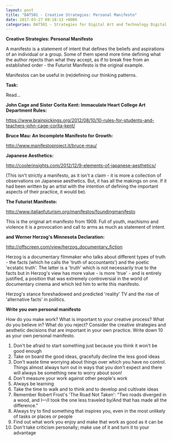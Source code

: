 ```yaml
---
layout: post
title: "DAT501 - Creative Strategies: Personal Manifesto"
date: 2017-03-27 09:18:13 +0000
categories: DAT501 - Strategies for Digital Art and Technology Digital Art and Technology
---
```


<strong>Creative Strategies: Personal Manifesto</strong>

A manifesto is a statement of intent that defines the beliefs and aspirations of an individual or a group. Some of them spend more time defining what the author rejects than what they accept, as if to break free from an established order - the Futurist Manifesto is the original example.

Manifestos can be useful in (re)defining our thinking patterns.

<strong>Task:</strong>

Read...

<strong>John Cage and Sister Corita Kent: Immaculate Heart College Art Department Rules:</strong>

<a href="https://www.brainpickings.org/2012/08/10/10-rules-for-students-and-teachers-john-cage-corita-kent/">https://www.brainpickings.org/2012/08/10/10-rules-for-students-and-teachers-john-cage-corita-kent/</a>

<strong>Bruce Mau: An Incomplete Manifesto for Growth:</strong>

<a href="http://www.manifestoproject.it/bruce-mau/">http://www.manifestoproject.it/bruce-mau/</a>

<strong>Japanese Aesthetics:</strong>

<a href="http://coolerinsights.com/2012/12/9-elements-of-japanese-aesthetics/">http://coolerinsights.com/2012/12/9-elements-of-japanese-aesthetics/</a>

(This isn't strictly a manifesto, as it isn't a claim - it is more a collection of observations on Japanese aesthetics. But, it has all the makings on one. If it had been written by an artist with the intention of defining the important aspects of their practice, it would be).

<strong>The Futurist Manifesto:</strong>

<a href="http://www.italianfuturism.org/manifestos/foundingmanifesto">http://www.italianfuturism.org/manifestos/foundingmanifesto</a>

This is the original art manifesto from 1909. Full of youth, machismo and violence it is a provocation and call to arms as much as statement of intent.

<strong>and Werner Herzog's Minnesota Declaration:</strong>

<a href="http://offscreen.com/view/herzog_documentary_fiction">http://offscreen.com/view/herzog_documentary_fiction</a>

Herzog is a documentary filmmaker who talks about different types of truth - the facts (which he calls the 'truth of accountants') and the poetic 'ecstatic truth'. The latter is a 'truth' which is not necessarily true to the facts but in Herzog's view has more value - is more 'true' - and is entirely justified, a position that was extremely controversial in the world of documentary cinema and which led him to write this manifesto.

Herzog's stance foreshadowed and predicted 'reality' TV and the rise of 'alternative facts' in politics.

<strong>Write you own personal manifesto</strong>

How do you make work? What is important to your creative process? What do you believe in? What do you reject? Consider the creative strategies and aesthetic decisions that are important in your own practice. Write down 10 as your own personal manifesto.
<ol>
 	<li>Don't be afraid to start something just because you think it won't be good enough</li>
 	<li>Take on board the good ideas, gracefully decline the less good ideas</li>
 	<li>Don't waste time worrying about things over which you have no control. Things almost always turn out in ways that you don't expect and there will always be something new to worry about soon!</li>
 	<li>Don't measure your work against other people's work</li>
 	<li>Always be learning</li>
 	<li>Take the time to walk and to think and to develop and cultivate ideas</li>
 	<li>Remember Robert Frost's 'The Road Not Taken': "Two roads diverged in a wood, and I—/I took the one less traveled by/And that has made all the difference."</li>
 	<li>Always try to find something that inspires you, even in the most unlikely of tasks or places or people</li>
 	<li>Find out what work you enjoy and make that work as good as it can be</li>
 	<li>Don't take criticism personally; make use of it and turn it to your advantage</li>
</ol>